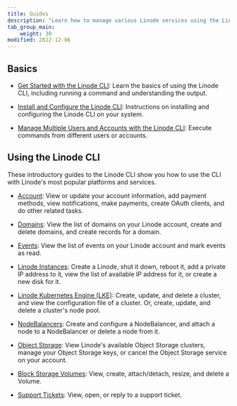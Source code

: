 ```yaml
---
title: Guides
description: "Learn how to manage various Linode services using the Linode CLI."
tab_group_main:
    weight: 30
modified: 2022-12-06
---
```


## Basics

- [Get Started with the Linode CLI](/docs/products/tools/cli/get-started/): Learn the basics of using the Linode CLI, including running a command and understanding the output.

- [Install and Configure the Linode CLI](/docs/products/tools/cli/guides/install/): Instructions on installing and configuring the Linode CLI on your system.

- [Manage Multiple Users and Accounts with the Linode CLI](/docs/products/tools/cli/guides/manage-multiple-accounts/): Execute commands from different users or accounts.


## Using the Linode CLI

These introductory guides to the Linode CLI show you how to use the CLI with Linode's most popular platforms and services.

- [Account](/docs/products/tools/cli/guides/account/): View or update your account information, add payment methods, view notifications, make payments, create OAuth clients, and do other related tasks.

- [Domains](/docs/products/tools/cli/guides/domains/): View the list of domains on your Linode account, create and delete domains, and create records for a domain.

- [Events](/docs/products/tools/cli/guides/events/): View the list of events on your Linode account and mark events as read.

- [Linode Instances](/docs/products/tools/cli/guides/linode-instances/): Create a Linode, shut it down, reboot it, add a private IP address to it, view the list of available IP address for it, or create a new disk for it.

- [Linode Kubernetes Engine (LKE)](/docs/products/tools/cli/guides/linode-kubernetes-engine/): Create, update, and delete a cluster, and view the configuration file of a cluster. Or, create, update, and delete a cluster's node pool.

- [NodeBalancers](/docs/products/tools/cli/guides/nodebalancers/): Create and configure a NodeBalancer, and attach a node to a NodeBalancer or delete a node from it.

- [Object Storage](/docs/products/tools/cli/guides/object-storage/): View Linode's available Object Storage clusters, manage your Object Storage keys, or cancel the Object Storage service on your account.

- [Block Storage Volumes](/docs/products/tools/cli/guides/block-storage-volumes/): View, create, attach/detach, resize, and delete a Volume.

- [Support Tickets](/docs/products/tools/cli/guides/support-tickets/): View, open, or reply to a support ticket.
